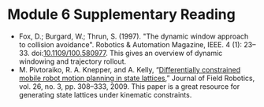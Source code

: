 # Module 6 Supplementary Reading

- Fox, D.; Burgard, W.; Thrun, S. (1997). "The dynamic window approach to collision avoidance". Robotics & Automation Magazine, IEEE. 4 (1): 23–33. doi:[10.1109/100.580977](https://doi.org/10.1109%2F100.580977). This gives an overview of dynamic windowing and trajectory rollout.
- M. Pivtoraiko, R. A. Knepper, and A. Kelly, “[Differentially constrained mobile robot motion planning in state lattices](https://onlinelibrary.wiley.com/doi/abs/10.1002/rob.20285),” Journal of Field Robotics, vol. 26, no. 3, pp. 308–333, 2009.  This paper is a great resource for generating state lattices under kinematic constraints.
